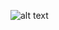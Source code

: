 ![alt text](![image](https://github.com/user-attachments/assets/b176725f-1c80-4706-87d9-2a36d2c9da50)
)
